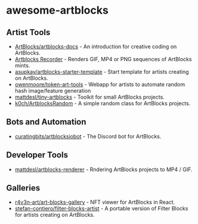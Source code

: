 # awesome-artblocks

## Artist Tools
- [ArtBlocks/artblocks-docs](https://github.com/ArtBlocks/artblocks-docs) - An introduction for creative coding on ArtBlocks.
- [Artblocks Recorder](https://artblocks-renderer.netlify.app/) - Renders GIF, MP4 or PNG sequences of ArtBlocks mints.
- [asupkay/artblocks-starter-template](https://github.com/asupkay/artblocks-starter-template) - Start template for artists creating on ArtBlocks.
- [owenmoore/token-art-tools](https://github.com/owenmoore/token-art-tools) - Webapp for artists to automate random hash image/feature generation
- [mattdesl/tiny-artblocks](https://github.com/mattdesl/tiny-artblocks) - Toolkit for small ArtBlocks projects.
- [k0ch/ArtblocksRandom](https://github.com/k0ch/ArtblocksRandom) - A simple random class for ArtBlocks projects.

## Bots and Automation
- [curatingbits/artblocksiobot](https://github.com/curatingbits/artblocksiobot) - The Discord bot for ArtBlocks.

## Developer Tools
- [mattdesl/artblocks-renderer](https://github.com/mattdesl/artblocks-renderer) - Rndering ArtBlocks projects to MP4 / GIF.

## Galleries
- [r4v3n-art/art-blocks-gallery](https://github.com/r4v3n-art/art-blocks-gallery) - NFT viewer for ArtBlocks in React.
- [stefan-contiero/filter-blocks-artist](https://github.com/stefan-contiero/filter-blocks-artist) - A portable version of Filter Blocks for artists creating on ArtBlocks.

